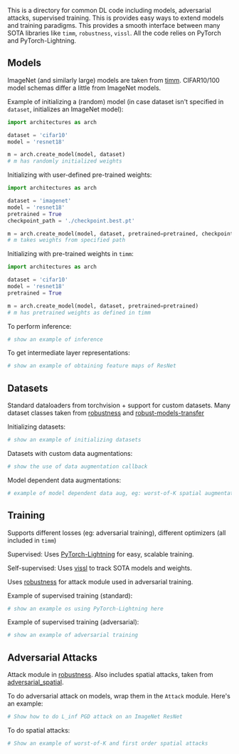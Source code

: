 This is a directory for common DL code including models, adversarial attacks, supervised training. This is provides easy ways to extend models and training paradigms. This provides a smooth interface between many SOTA libraries like ``timm``, ``robustness``, ``vissl``. All the code relies on PyTorch and PyTorch-Lightning.

## Models

ImageNet (and similarly large) models are taken from [timm](https://github.com/rwightman/pytorch-image-models). 
CIFAR10/100 model schemas differ a little from ImageNet models.

Example of initializing a (random) model (in case dataset isn't specified in ``dataset``, initializes an ImageNet model):

```python
import architectures as arch

dataset = 'cifar10'
model = 'resnet18'

m = arch.create_model(model, dataset)
# m has randomly initialized weights
```

Initializing with user-defined pre-trained weights:

```python
import architectures as arch

dataset = 'imagenet'
model = 'resnet18'
pretrained = True
checkpoint_path = './checkpoint.best.pt'

m = arch.create_model(model, dataset, pretrained=pretrained, checkpoint_path=checkpoint_path)
# m takes weights from specified path
```

Initializing with pre-trained weights in ``timm``:

```python
import architectures as arch

dataset = 'cifar10'
model = 'resnet18'
pretrained = True

m = arch.create_model(model, dataset, pretrained=pretrained)
# m has pretrained weights as defined in timm
```

To perform inference:

```python
# show an example of inference
```


To get intermediate layer representations:

```python
# show an example of obtaining feature maps of ResNet
```


## Datasets

Standard dataloaders from torchvision + support for custom datasets. Many dataset classes taken from [robustness](https://github.com/MadryLab/robustness) and [robust-models-transfer](https://github.com/Microsoft/robust-models-transfer)

Initializing datasets:

```python
# show an example of initializing datasets
```


Datasets with custom data augmentations:

```python
# show the use of data augmentation callback
```


Model dependent data augmentations:

```python
# example of model dependent data aug, eg: worst-of-K spatial augmentations
```


## Training

Supports different losses (eg: adversarial training), different optimizers (all included in ``timm``)

Supervised: Uses [PyTorch-Lightning](https://github.com/facebookresearch/vissl) for easy, scalable training. 

Self-supervised: Uses [vissl](https://github.com/facebookresearch/vissl) to track SOTA models and weights.

Uses [robustness](https://github.com/MadryLab/robustness) for attack module used in adversarial training.

Example of supervised training (standard):

```python
# show an example os using PyTorch-Lightning here
```


Example of supervised training (adversarial):

```python
# show an example of adversarial training
```


## Adversarial Attacks

Attack module in [robustness](https://github.com/MadryLab/robustness). Also includes spatial attacks, taken from [adversarial_spatial](https://github.com/MadryLab/adversarial_spatial).

To do adversarial attack on models, wrap them in the ``Attack`` module. Here's an example:

```python
# Show how to do L_inf PGD attack on an ImageNet ResNet
```


To do spatial attacks:

```python
# Show an example of worst-of-K and first order spatial attacks
```

